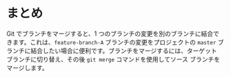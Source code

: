 # まとめ

Git でブランチをマージすると、1 つのブランチの変更を別のブランチに結合できます。これは、`feature-branch-A` ブランチの変更をプロジェクトの `master` ブランチに結合したい場合に便利です。ブランチをマージするには、ターゲット ブランチに切り替え、その後 `git merge` コマンドを使用してソース ブランチをマージします。
